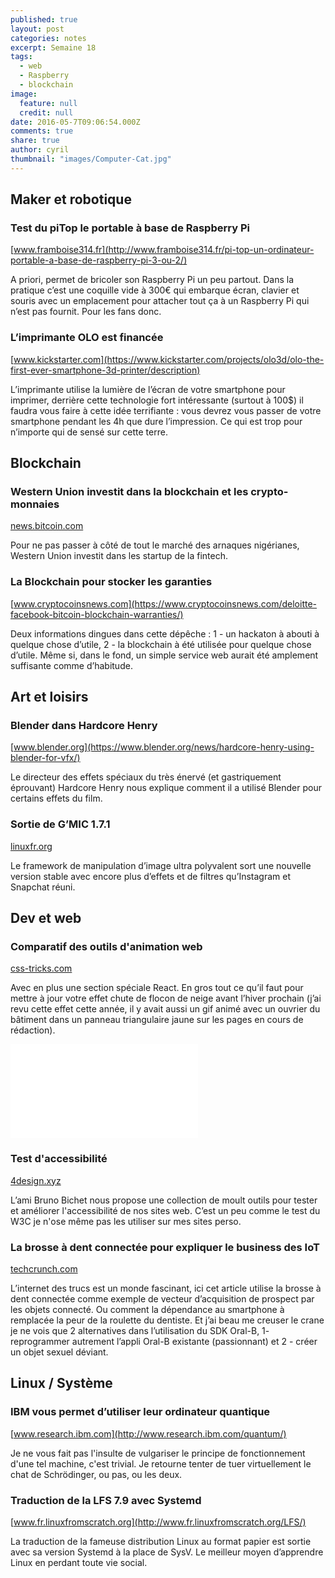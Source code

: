 ```yaml
---
published: true
layout: post
categories: notes
excerpt: Semaine 18
tags: 
  - web
  - Raspberry
  - blockchain
image: 
  feature: null
  credit: null
date: 2016-05-7T09:06:54.000Z
comments: true
share: true
author: cyril
thumbnail: "images/Computer-Cat.jpg"
---
```

## Maker et robotique

### Test du piTop le portable à base de Raspberry Pi
[www.framboise314.fr](http://www.framboise314.fr/pi-top-un-ordinateur-portable-a-base-de-raspberry-pi-3-ou-2/)

A priori, permet de bricoler son Raspberry Pi un peu partout. Dans la pratique c’est une coquille vide à 300€ qui embarque écran, clavier et souris avec un emplacement pour attacher tout ça à un Raspberry Pi qui n’est pas fournit. Pour les fans donc.

### L’imprimante OLO est financée
[www.kickstarter.com](https://www.kickstarter.com/projects/olo3d/olo-the-first-ever-smartphone-3d-printer/description)

L’imprimante utilise la lumière de l’écran de votre smartphone pour imprimer, derrière cette technologie fort intéressante (surtout à 100$) il faudra vous faire à cette idée terrifiante :  vous devrez vous passer de votre smartphone pendant les 4h que dure l’impression. Ce qui est trop pour n’importe qui de sensé sur cette terre.

## Blockchain

### Western Union investit dans la blockchain et les crypto-monnaies
[news.bitcoin.com](https://news.bitcoin.com/western-union-invests-dcg/)

Pour ne pas passer à côté de tout le marché des arnaques nigérianes, Western Union investit dans les startup de la fintech.

### La Blockchain pour stocker les garanties
[www.cryptocoinsnews.com](https://www.cryptocoinsnews.com/deloitte-facebook-bitcoin-blockchain-warranties/)

Deux informations dingues dans cette dépêche : 1 - un hackaton à abouti à quelque chose d’utile, 2 - la blockchain à été utilisée pour quelque chose d’utile. Même si, dans le fond, un simple service web aurait été amplement suffisante comme d’habitude.

## Art et loisirs

### Blender dans Hardcore Henry
[www.blender.org](https://www.blender.org/news/hardcore-henry-using-blender-for-vfx/)

Le directeur des effets spéciaux du très énervé (et gastriquement éprouvant) Hardcore Henry nous explique comment il a utilisé Blender pour certains effets du film.

### Sortie de G’MIC 1.7.1
[linuxfr.org](http://linuxfr.org/news/g-mic-1-7-1-quand-les-fleurs-bourgeonnent-les-filtres-d-images-foisonnent)

Le framework de manipulation d’image ultra polyvalent sort une nouvelle version stable avec encore plus d’effets et de filtres qu’Instagram et Snapchat réuni. 

## Dev et web

### Comparatif des outils d'animation web
[css-tricks.com](https://css-tricks.com/comparison-animation-technologies/)

Avec en plus une section spéciale React. En gros tout ce qu’il faut pour mettre à jour votre effet chute de flocon de neige avant l’hiver prochain (j’ai revu cette effet cette année, il y avait aussi un gif animé avec un ouvrier du bâtiment dans un panneau triangulaire jaune sur les pages en cours de rédaction).

<iframe src="{{ site.url }}/images/animationsVeille18.webm" frameborder="0"> </iframe>

### Test d'accessibilité
[4design.xyz](http://4design.xyz/outils-en-ligne-pour-verifier-accessibilite-de-votre-site-web)

L’ami Bruno Bichet nous propose une collection de moult outils pour tester et améliorer l'accessibilité de nos sites web. C’est un peu comme le test du W3C je n'ose même pas les utiliser sur mes sites perso.

### La brosse à dent connectée pour expliquer le business des IoT
[techcrunch.com](http://techcrunch.com/2016/04/12/what-can-a-toothbrush-teach-us-about-iot-business-models/)

L’internet des trucs est un monde fascinant, ici cet article utilise la brosse à dent connectée comme exemple de vecteur d’acquisition de prospect par les objets connecté. Ou comment la dépendance au smartphone à remplacée la peur de la roulette du dentiste. Et j’ai beau me creuser le crane je ne vois que 2 alternatives dans l’utilisation du SDK Oral-B, 1- reprogrammer autrement l’appli Oral-B existante (passionnant) et 2 - créer un objet sexuel déviant. 

## Linux / Système

### IBM vous permet d’utiliser leur ordinateur quantique
[www.research.ibm.com](http://www.research.ibm.com/quantum/)

Je ne vous fait pas l'insulte de vulgariser le principe de fonctionnement d'une tel machine, c'est trivial.
Je retourne tenter de tuer virtuellement le chat de Schrödinger, ou pas, ou les deux.

### Traduction de la LFS 7.9 avec Systemd
[www.fr.linuxfromscratch.org](http://www.fr.linuxfromscratch.org/LFS/)

La traduction de la fameuse distribution Linux au format papier est sortie avec sa version Systemd à la place de SysV. Le meilleur moyen d’apprendre Linux en perdant toute vie social.
